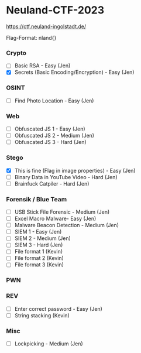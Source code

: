 # Neuland-CTF-2023
https://ctf.neuland-ingolstadt.de/

Flag-Format: nland{}

### Crypto
- [ ] Basic RSA - Easy (Jen)
- [x] Secrets (Basic Encoding/Encryption) - Easy (Jen)

### OSINT
- [ ] Find Photo Location - Easy (Jen)

### Web
- [ ] Obfuscated JS 1 - Easy (Jen)
- [ ] Obfuscated JS 2 - Medium (Jen)
- [ ] Obfuscated JS 3 - Hard (Jen)

### Stego
- [x] This is fine (Flag in image properties) - Easy (Jen)
- [ ] Binary Data in YouTube Video - Hard (Jen)
- [ ] Brainfuck Catpiler - Hard (Jen)

### Forensik / Blue Team
- [ ] USB Stick File Forensic - Medium (Jen)
- [ ] Excel Macro Malware- Easy (Jen)
- [ ] Malware Beacon Detection - Medium (Jen)
- [ ] SIEM 1 - Easy (Jen)
- [ ] SIEM 2 - Medium (Jen)
- [ ] SIEM 3 - Hard (Jen)
- [ ] File format 1 (Kevin)
- [ ] File format 2 (Kevin)
- [ ] File format 3 (Kevin)

### PWN

### REV
- [ ] Enter correct password - Easy (Jen)
- [ ] String stacking (Kevin)

### Misc
- [ ] Lockpicking - Medium (Jen)
